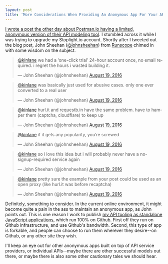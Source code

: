 ```yaml
---
layout: post
title: 'More Considerations When Providing An Anonymous App For Your API Service'
---
```

<p><a href="http://apievangelist.com/2016/08/19/providing-an-anonymous-layer-to-your-api-provider-service-like-stoplightio/">I wrote a post the other day about Postman.io having a limited, anonymous&nbsp;version of their API modeling tool</a>. I stumbled across it while I was trying to upgrade my Stoplight.io account. Shortly after I tweeted out the blog post, John Sheehan (<a href="https://twitter.com/johnsheehan">@johnsheehan</a>) from <a href="https://www.runscope.com/">Runscope</a> chimed in with some wisdom on the subject.</p>
<blockquote class="twitter-tweet" data-conversation="none">
<p dir="ltr" lang="en"><a href="https://twitter.com/kinlane">@kinlane</a> we had a &lsquo;one-click trial&rsquo; 24-hour account once, no email required. i regret the hours i wasted building it.</p>
&mdash; John Sheehan (@johnsheehan) <a href="https://twitter.com/johnsheehan/status/766730507685990401">August 19, 2016</a></blockquote>
<blockquote class="twitter-tweet" data-conversation="none">
<p dir="ltr" lang="en"><a href="https://twitter.com/kinlane">@kinlane</a> was basically just used for abusive cases. only one ever converted to a real user</p>
&mdash; John Sheehan (@johnsheehan) <a href="https://twitter.com/johnsheehan/status/766730600774447109">August 19, 2016</a></blockquote>
<blockquote class="twitter-tweet" data-conversation="none">
<p dir="ltr" lang="en"><a href="https://twitter.com/kinlane">@kinlane</a> hurl.it and requestb.in have the same problem. have to hamper them (captcha, cloudflare) to keep up</p>
&mdash; John Sheehan (@johnsheehan) <a href="https://twitter.com/johnsheehan/status/766730729241751552">August 19, 2016</a></blockquote>
<blockquote class="twitter-tweet" data-conversation="none">
<p dir="ltr" lang="en"><a href="https://twitter.com/kinlane">@kinlane</a> if it gets any popularity, you&rsquo;re screwed</p>
&mdash; John Sheehan (@johnsheehan) <a href="https://twitter.com/johnsheehan/status/766730925287747584">August 19, 2016</a></blockquote>
<blockquote class="twitter-tweet" data-conversation="none">
<p dir="ltr" lang="en"><a href="https://twitter.com/kinlane">@kinlane</a> so i love this idea but i will probably never have a no-signup-required service again</p>
&mdash; John Sheehan (@johnsheehan) <a href="https://twitter.com/johnsheehan/status/766730874612092933">August 19, 2016</a></blockquote>
<blockquote class="twitter-tweet" data-conversation="none">
<p dir="ltr" lang="en"><a href="https://twitter.com/kinlane">@kinlane</a> pretty sure the example from your post could be used as an open proxy (like hurl.it was before recaptcha)</p>
&mdash; John Sheehan (@johnsheehan) <a href="https://twitter.com/johnsheehan/status/766731066862206977">August 19, 2016</a></blockquote>
<script src="http://platform.twitter.com/widgets.js"></script>
<p>Definitely, something to consider. In the current online environment, it might become quite a pain in the ass to maintain an anonymous app, as John points out. This is one reason I work to publish <a href="http://apievangelist.com/2013/09/24/excel-and-csv-conversion-to-json-and-xml-in-javascript-that-runs-100-on-github/">my API tooling as standalone JavaScript applications</a>, which run 100% on Github. First off they run on Github infrastructure, and use Github's bandwidth. Second, this type of app is forkable, and people can choose to run them wherever they desire--on Github, or any other site they wish.</p>
<p>I'll keep an eye out for other anonymous apps built on top of API service providers, or individual APIs--maybe there are other successful models out there, or maybe there is also some other cautionary tales we should hear.</p>